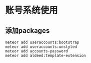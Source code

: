 # 账号系统使用

## 添加packages

```shell
meteor add useraccounts:bootstrap
meteor add useraccounts:unstyled
meteor add accounts-password
meteor add aldeed:template-extension
```